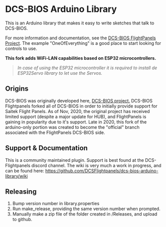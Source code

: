# DCS-BIOS Arduino Library

This is an Arduino library that makes it easy to write sketches that talk to DCS-BIOS.

For more information and documentation, see the [DCS-BIOS FlightPanels Project](https://github.com/DCSFlightpanels).  The example "OneOfEverything" is a good place to start looking for controls to use.

**This fork adds WiFi-LAN capabilities based on ESP32 microcontrollers.**
> *In case of using the ESP32 microcontroller it is required to install de ESP32Servo library to let use the Servos.*


## Origins

DCS-BIOS was originally developed here, [DCS-BIOS project.](https://github.com/dcs-bios/dcs-bios)  DCS-BIOS Flightpanels forked all of DCS-BIOS in order to initially provide support for Saitek Flight Panels.  As of Nov, 2020, the original project has received limited support (despite a major update for HUB), and FlightPanels is gaining in popularity due to it's support.  Late in 2020, this fork of the arduino-only portion was created to become the "official" branch associated with the FlightPanels DCS-BIOS side.

## Support & Documentation

This is a community maintained plugin.  Support is best found at the DCS-Flightpanels discord channel.  The wiki is very much a work in progress, and can be found here: https://github.com/DCSFlightpanels/dcs-bios-arduino-library/wiki

## Releasing

1. Bump version number in library.properties
2. Run make_release, providing the same version number when prompted.
3. Manually make a zip file of the folder created in /Releases, and upload to github.
